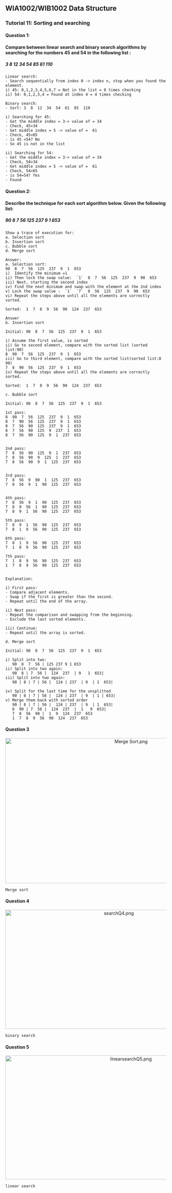 ## WIA1002/WIB1002 Data Structure
### Tutorial 11:   Sorting and searching

#### Question 1:
#### Compare between linear search and binary search algorithms by searching for the numbers 45 and 54 in the following list :
##### 3 8 12 34 54 85 61 110

```plaintext
Linear search:
- Search sequentially from index 0 -> index n, stop when you found the element.
i) 45: 0,1,2,3,4,5,6,7 = Not in the list = 8 times checking
ii) 54: 0,1,2,3,4 = Found at index 4 = 4 times checking

Binary search:
- Sort: 3  8  12  34  54  61  85  110

i) Searching for 45: 
- Get the middle index = 3-> value of = 34
- Check, 45>34
- Get middle index = 5 -> value of =  61
- Check, 45<65
- is 45 =54? No
- So 45 is not in the list

ii) Searching for 54: 
- Get the middle index = 3-> value of = 34
- Check, 54>34
- Get middle index = 5 -> value of =  61
- Check, 54<65
- is 54=54? Yes
- Found

```

#### Question 2:
#### Describe the technique for each sort algorithm below. Given the following list:
##### 90  8  7  56  125  237  9  1  653

```plaintext
Show a trace of execution for:
a. Selection sort
b. Insertion sort
c. Bubble sort
d. Merge sort
```

```plaintext
Answer:
a. Selection sort:
90  8  7  56  125  237  9  1  653
i)  Identify the minimum =1
ii) Then lock the swap value:  `1`  8  7  56  125  237  9  90  653
iii) Next, starting the second index
iv) Find the next minimum and swap with the element at the 2nd index
v) Lock the swap value :  `1`  `7`  8  56  125  237  9  90  653
vi) Repeat the steps above until all the elements are correctly sorted.

Sorted:  1  7  8  9  56  90  124  237  653

```


```plaintext
Answer
b. Insertion sort

Initial: 90  8  7  56  125  237  9  1  653

i) Assume the first value, is sorted
ii) Go to second element, compare with the sorted list (sorted list:90)
8  90  7  56  125  237  9  1  653
iii) Go to third element, compare with the sorted list(sorted list:8  90)
7  8  90  56  125  237  9  1  653
iv) Repeat the steps above until all the elements are correctly sorted.

Sorted:  1  7  8  9  56  90  124  237  653
```



```plaintext
c. Bubble sort

Initial: 90  8  7  56  125  237  9  1  653

1st pass:
8  90  7  56  125  237  9  1  653
8  7  90  56  125  237  9  1  653
8  7  56  90  125  237  9  1  653
8  7  56  90  125  9  237  1  653
8  7  56  90  125  9  1  237  653


2nd pass:
7  8  56  90  125  9  1  237  653
7  8  56  90  9  125  1  237  653
7  8  56  90  9  1  125  237  653


3rd pass:
7  8  56  9  90  1  125  237  653
7  8  56  9  1  90  125  237  653


4th pass:
7  8  56  9  1  90  125  237  653
7  8  9  56  1  90  125  237  653
7  8  9  1  56  90  125  237  653

5th pass:
7  8  9  1  56  90  125  237  653
7  8  1  9  56  90  125  237  653

6th pass:
7  8  1  9  56  90  125  237  653
7  1  8  9  56  90  125  237  653

7th pass:
7  1  8  9  56  90  125  237  653
1  7  8  9  56  90  125  237  653


Explanation:

i) First pass:
- Compare adjacent elements.
- Swap if the first is greater than the second.
- Repeat until the end of the array.

ii) Next pass:
- Repeat the comparison and swapping from the beginning.
- Exclude the last sorted elements.

iii) Continue:
- Repeat until the array is sorted.
```

```plaintext
d. Merge sort

Initial: 90  8  7  56  125  237  9  1  653

i) Split into two:
   90  8  7  56 | 125 237 9 1 653
ii) Split into two again:
   90  8 | 7  56 |  124  237  | 9   1  653|
iii) Split into two again:
   90 | 8 | 7 | 56 |  124 | 237  | 9  | 1  653|

iv) Split for the last time for the unsplitted
   90 | 8 | 7 | 56 |  124 | 237  | 9  | 1 | 653|
v) Merge them back with sorted order
   90 | 8 | 7 | 56 |  124 | 237  | 9  | 1  653|
   8  90 | 7  56 |  124  237  |  1   9  653|
   7  8  56  90 |  1  9  124  237  653
   1  7  8  9  56  90  124  237  653
```


#### Question 3
<p align="center">
<img src="searchSortQ4.png" alt="Merge Sort.png" width="770" height="452">
</p>

```plaintext
Merge sort
```

#### Question 4
<p align="center">
<img src="searchQ4.png" alt="searchQ4.png" width="693" height="371">
</p>

```plaintext
binary search
```

#### Question 5
<p align="center">
<img src="linearsearchQ5.png" alt="linearsearchQ5.png" width="769" height="386">
</p>

```plaintext
linear search
```
